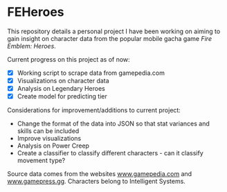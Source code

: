 # FEHeroes

This repository details a personal project I have been working on aiming to gain insight on character data from the popular mobile gacha game *Fire Emblem: Heroes*.

Current progress on this project as of now:

- [x] Working script to scrape data from gamepedia.com
- [x] Visualizations on character data
- [x] Analysis on Legendary Heroes
- [x] Create model for predicting tier

Considerations for improvement/additions to current project:

- Change the format of the data into JSON so that stat variances and skills can be included
- Improve visualizations
- Analysis on Power Creep
- Create a classifier to classify different characters - can it classify movement type?

Source data comes from the websites www.gamepedia.com and www.gamepress.gg. Characters belong to Intelligent Systems.
